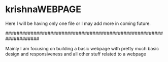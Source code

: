 # krishnaWEBPAGE
Here I will be having only one file or I may add more in coming future.

####################################################################

Mainly I am focusing on building a basic webpage with pretty much basic design and 
responsiveness and all other stuff related to a webpage
